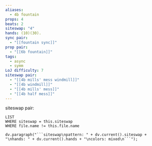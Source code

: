 ```yaml
---
aliases:
  - 4b fountain
props: 4
beats: 2
siteswap: "4"
hands: (10)(30).
sync pair:
  - "[[fountain sync]]"
prop pair:
  - "[[6b fountain]]"
tags:
  - async
  - symm
LoJ difficulty: 7
siteswap pair:
  - "[[4b mills' mess windmill]]"
  - "[[4b windmill]]"
  - "[[4b mills' mess]]"
  - "[[4b half mess]]"
---
```


siteswap pair:
```dataview
LIST
WHERE siteswap = this.siteswap
WHERE file.name != this.file.name
```
```dataviewjs
dv.paragraph("```siteswap\npattern: " + dv.current().siteswap + "\nhands: " + dv.current().hands + "\ncolors: mixed\n```");
```
